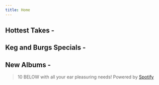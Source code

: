 ```yaml
---
title: Home
---
```


## Hottest Takes -


## Keg and Burgs Specials -


## New Albums -


> 10 BELOW with all your ear pleasuring needs! Powered by <a href="http://www.spotify.com/us/" target="_blank">Spotify</a>
